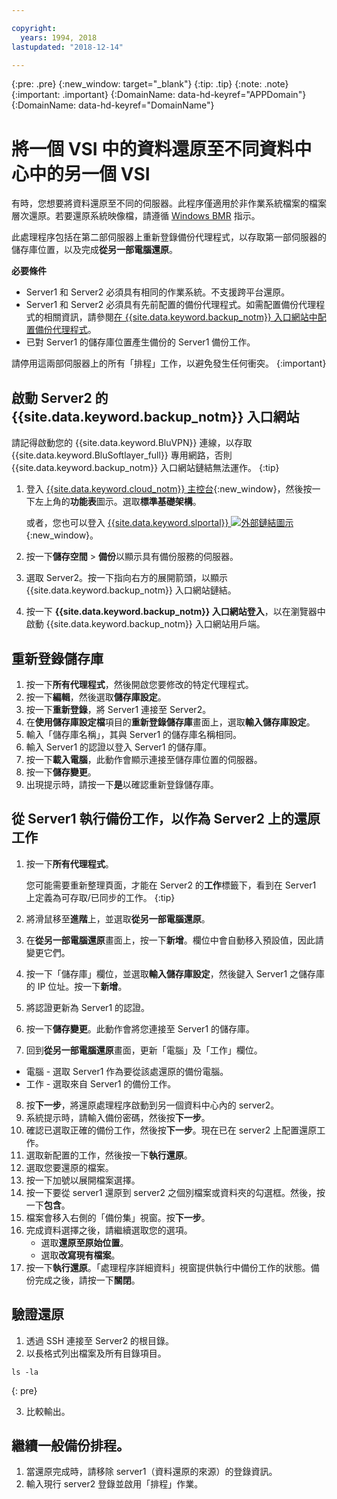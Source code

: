 ```yaml
---

copyright:
  years: 1994, 2018
lastupdated: "2018-12-14"

---
```

{:pre: .pre}
{:new_window: target="_blank"}
{:tip: .tip}
{:note: .note}
{:important: .important}
{:DomainName: data-hd-keyref="APPDomain"}
{:DomainName: data-hd-keyref="DomainName"}

# 將一個 VSI 中的資料還原至不同資料中心中的另一個 VSI

有時，您想要將資料還原至不同的伺服器。此程序僅適用於非作業系統檔案的檔案層次還原。若要還原系統映像檔，請遵循 [Windows BMR](restore-bmr-system-volume-image.html) 指示。

此處理程序包括在第二部伺服器上重新登錄備份代理程式，以存取第一部伺服器的儲存庫位置，以及完成**從另一部電腦還原**。

**必要條件**

- Server1 和 Server2 必須具有相同的作業系統。不支援跨平台還原。
- Server1 和 Server2 必須具有先前配置的備份代理程式。如需配置備份代理程式的相關資訊，請參閱[在 {{site.data.keyword.backup_notm}} 入口網站中配置備份代理程式](index.html#configuring-the-backup-agent-in-webcc)。
- 已對 Server1 的儲存庫位置產生備份的 Server1 備份工作。

請停用這兩部伺服器上的所有「排程」工作，以避免發生任何衝突。
{:important}

## 啟動 Server2 的 {{site.data.keyword.backup_notm}} 入口網站

請記得啟動您的 {{site.data.keyword.BluVPN}} 連線，以存取 {{site.data.keyword.BluSoftlayer_full}} 專用網路，否則 {{site.data.keyword.backup_notm}} 入口網站鏈結無法運作。
{:tip}

1. 登入 [{{site.data.keyword.cloud_notm}} 主控台](https://{DomainName}/catalog/){:new_window}，然後按一下左上角的**功能表**圖示。選取**標準基礎架構**。

   或者，您也可以登入 [{{site.data.keyword.slportal}} ![外部鏈結圖示](../../icons/launch-glyph.svg "外部鏈結圖示")](https://control.softlayer.com/){:new_window}。
2. 按一下**儲存空間** > **備份**以顯示具有備份服務的伺服器。
3. 選取 Server2。按一下指向右方的展開箭頭，以顯示 {{site.data.keyword.backup_notm}} 入口網站鏈結。
4. 按一下 **{{site.data.keyword.backup_notm}} 入口網站登入**，以在瀏覽器中啟動 {{site.data.keyword.backup_notm}} 入口網站用戶端。

## 重新登錄儲存庫

1. 按一下**所有代理程式**，然後開啟您要修改的特定代理程式。
2. 按一下**編輯**，然後選取**儲存庫設定**。
3. 按一下**重新登錄**，將 Server1 連接至 Server2。
4. 在**使用儲存庫設定檔**項目的**重新登錄儲存庫**畫面上，選取**輸入儲存庫設定**。
5. 輸入「儲存庫名稱」，其與 Server1 的儲存庫名稱相同。
6. 輸入 Server1 的認證以登入 Server1 的儲存庫。
7. 按一下**載入電腦**，此動作會顯示連接至儲存庫位置的伺服器。
8. 按一下**儲存變更**。
9. 出現提示時，請按一下**是**以確認重新登錄儲存庫。

## 從 Server1 執行備份工作，以作為 Server2 上的還原工作

1. 按一下**所有代理程式**。

   您可能需要重新整理頁面，才能在 Server2 的**工作**標籤下，看到在 Server1 上定義為可存取/已同步的工作。
   {:tip}
2. 將滑鼠移至**進階**上，並選取**從另一部電腦還原**。
3. 在**從另一部電腦還原**畫面上，按一下**新增**。欄位中會自動移入預設值，因此請變更它們。
4. 按一下「儲存庫」欄位，並選取**輸入儲存庫設定**，然後鍵入 Server1 之儲存庫的 IP 位址。按一下**新增**。
5. 將認證更新為 Server1 的認證。
6. 按一下**儲存變更**。此動作會將您連接至 Server1 的儲存庫。
7. 回到**從另一部電腦還原**畫面，更新「電腦」及「工作」欄位。
  - 電腦 - 選取 Server1 作為要從該處還原的備份電腦。
  - 工作 - 選取來自 Server1 的備份工作。
8. 按**下一步**，將還原處理程序啟動到另一個資料中心內的 server2。
9. 系統提示時，請輸入備份密碼，然後按**下一步**。
10. 確認已選取正確的備份工作，然後按**下一步**。現在已在 server2 上配置還原工作。
11. 選取新配置的工作，然後按一下**執行還原**。
12. 選取您要還原的檔案。
13. 按一下加號以展開檔案選擇。
14. 按一下要從 server1 還原到 server2 之個別檔案或資料夾的勾選框。然後，按一下**包含**。
15. 檔案會移入右側的「備份集」視窗。按**下一步**。
16. 完成資料選擇之後，請繼續選取您的選項。
    - 選取**還原至原始位置**。
    - 選取**改寫現有檔案**。
17. 按一下**執行還原**。「處理程序詳細資料」視窗提供執行中備份工作的狀態。備份完成之後，請按一下**關閉**。


## 驗證還原

1. 透過 SSH 連接至 Server2 的根目錄。
2. 以長格式列出檔案及所有目錄項目。
  ```
  ls -la
  ```
  {: pre}

3. 比較輸出。

## 繼續一般備份排程。

1. 當還原完成時，請移除 server1（資料還原的來源）的登錄資訊。
2. 輸入現行 server2 登錄並啟用「排程」作業。

